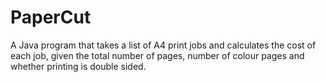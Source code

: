 # PaperCut
A Java program that takes a list of A4 print jobs and calculates the cost of each job, given the total number of pages, number of colour pages and whether printing is double sided.
